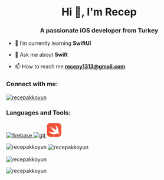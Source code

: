 <h1 align="center">Hi 👋, I'm Recep</h1>
<h3 align="center">A passionate iOS developer from Turkey</h3>

- 🌱 I’m currently learning **SwiftUI**

- 💬 Ask me about **Swift**

- 📫 How to reach me **recepy1313@gmail.com**

<h3 align="left">Connect with me:</h3>
<p align="left">
<a href="https://linkedin.com/in/recepakkoyun" target="blank"><img align="center" src="https://raw.githubusercontent.com/rahuldkjain/github-profile-readme-generator/master/src/images/icons/Social/linked-in-alt.svg" alt="recepakkoyun" height="30" width="40" /></a>
</p>

<h3 align="left">Languages and Tools:</h3>
<p align="left"> <a href="https://firebase.google.com/" target="_blank" rel="noreferrer"> <img src="https://www.vectorlogo.zone/logos/firebase/firebase-icon.svg" alt="firebase" width="40" height="40"/> </a> <a href="https://git-scm.com/" target="_blank" rel="noreferrer"> <img src="https://www.vectorlogo.zone/logos/git-scm/git-scm-icon.svg" alt="git" width="40" height="40"/> </a> <a href="https://developer.apple.com/swift/" target="_blank" rel="noreferrer"> <img src="https://raw.githubusercontent.com/devicons/devicon/master/icons/swift/swift-original.svg" alt="swift" width="40" height="40"/> </a> </p>

<p><img align="left" src="https://github-readme-stats.vercel.app/api/top-langs?username=recepakkoyun&show_icons=true&locale=en&layout=compact" alt="recepakkoyun" /></p>

<p>&nbsp;<img align="center" src="https://github-readme-stats.vercel.app/api?username=recepakkoyun&show_icons=true&locale=en" alt="recepakkoyun" /></p>

<p><img align="center" src="https://github-readme-streak-stats.herokuapp.com/?user=recepakkoyun&" alt="recepakkoyun" /></p>

<p align="left"> <img src="https://komarev.com/ghpvc/?username=recepakkoyun&label=Profile%20views&color=0e75b6&style=flat" alt="recepakkoyun" /> </p>

